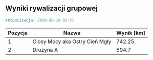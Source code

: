 ## Wyniki rywalizacji grupowej

```markdown
Aktualizacja: 2020-06-18 02:51
```

Pozycja | Nazwa | Wynik [km] |
------------ | -------------  | -------------
 1 |Ciosy Mocy aka Ostry Cień Mgły | 742.25 
 2 |Drużyna A | 594.7